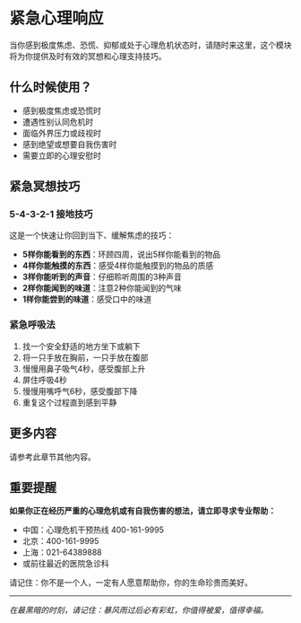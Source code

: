 # 紧急心理响应

当你感到极度焦虑、恐慌、抑郁或处于心理危机状态时，请随时来这里，这个模块将为你提供及时有效的冥想和心理支持技巧。

## 什么时候使用？

- 感到极度焦虑或恐慌时
- 遭遇性别认同危机时
- 面临外界压力或歧视时
- 感到绝望或想要自我伤害时
- 需要立即的心理安慰时

## 紧急冥想技巧

### 5-4-3-2-1 接地技巧

这是一个快速让你回到当下、缓解焦虑的技巧：

- **5样你能看到的东西**：环顾四周，说出5样你能看到的物品
- **4样你能触摸的东西**：感受4样你能触摸到的物品的质感
- **3样你能听到的声音**：仔细聆听周围的3种声音
- **2样你能闻到的味道**：注意2种你能闻到的气味
- **1样你能尝到的味道**：感受口中的味道

### 紧急呼吸法

1. 找一个安全舒适的地方坐下或躺下
2. 将一只手放在胸前，一只手放在腹部
3. 慢慢用鼻子吸气4秒，感受腹部上升
4. 屏住呼吸4秒
5. 慢慢用嘴呼气6秒，感受腹部下降
6. 重复这个过程直到感到平静

## 更多内容

请参考此章节其他内容。

## 重要提醒

**如果你正在经历严重的心理危机或有自我伤害的想法，请立即寻求专业帮助：**

- 中国：心理危机干预热线 400-161-9995
- 北京：400-161-9995
- 上海：021-64389888
- 或前往最近的医院急诊科

请记住：你不是一个人，一定有人愿意帮助你，你的生命珍贵而美好。

---

*在最黑暗的时刻，请记住：暴风雨过后必有彩虹，你值得被爱，值得幸福。*